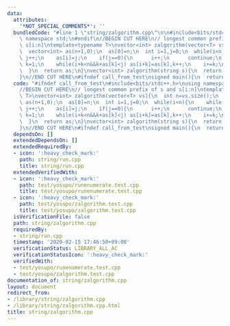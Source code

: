 ```yaml
---
data:
  attributes:
    '*NOT_SPECIAL_COMMENTS*': ''
  bundledCode: "#line 1 \"string/zalgorithm.cpp\"\n\n#include<bits/stdc++.h>\nusing\
    \ namespace std;\n#endif\n//BEGIN CUT HERE\n// longest common prefix of s and\
    \ s[i:n]\ntemplate<typename T>\nvector<int> zalgorithm(vector<T> vs){\n  int n=vs.size();\n\
    \  vector<int> as(n+1,0);\n  as[0]=n;\n  int i=1,j=0;\n  while(i<n){\n    while(i+j<n&&vs[j]==vs[i+j])\
    \ j++;\n    as[i]=j;\n    if(j==0){\n      i++;\n      continue;\n    }\n    int\
    \ k=1;\n    while(i+k<n&&k+as[k]<j) as[i+k]=as[k],k++;\n    i+=k;\n    j-=k;\n\
    \  }\n  return as;\n}\nvector<int> zalgorithm(string s){\n  return zalgorithm(vector<char>(s.begin(),s.end()));\n\
    }\n//END CUT HERE\n#ifndef call_from_test\nsigned main(){\n  return 0;\n}\n#endif\n"
  code: "#ifndef call_from_test\n#include<bits/stdc++.h>\nusing namespace std;\n#endif\n\
    //BEGIN CUT HERE\n// longest common prefix of s and s[i:n]\ntemplate<typename\
    \ T>\nvector<int> zalgorithm(vector<T> vs){\n  int n=vs.size();\n  vector<int>\
    \ as(n+1,0);\n  as[0]=n;\n  int i=1,j=0;\n  while(i<n){\n    while(i+j<n&&vs[j]==vs[i+j])\
    \ j++;\n    as[i]=j;\n    if(j==0){\n      i++;\n      continue;\n    }\n    int\
    \ k=1;\n    while(i+k<n&&k+as[k]<j) as[i+k]=as[k],k++;\n    i+=k;\n    j-=k;\n\
    \  }\n  return as;\n}\nvector<int> zalgorithm(string s){\n  return zalgorithm(vector<char>(s.begin(),s.end()));\n\
    }\n//END CUT HERE\n#ifndef call_from_test\nsigned main(){\n  return 0;\n}\n#endif\n"
  dependsOn: []
  extendedDependsOn: []
  extendedRequiredBy:
  - icon: ':heavy_check_mark:'
    path: string/run.cpp
    title: string/run.cpp
  extendedVerifiedWith:
  - icon: ':heavy_check_mark:'
    path: test/yosupo/runenumerate.test.cpp
    title: test/yosupo/runenumerate.test.cpp
  - icon: ':heavy_check_mark:'
    path: test/yosupo/zalgorithm.test.cpp
    title: test/yosupo/zalgorithm.test.cpp
  isVerificationFile: false
  path: string/zalgorithm.cpp
  requiredBy:
  - string/run.cpp
  timestamp: '2020-02-15 17:46:50+09:00'
  verificationStatus: LIBRARY_ALL_AC
  verificationStatusIcon: ':heavy_check_mark:'
  verifiedWith:
  - test/yosupo/runenumerate.test.cpp
  - test/yosupo/zalgorithm.test.cpp
documentation_of: string/zalgorithm.cpp
layout: document
redirect_from:
- /library/string/zalgorithm.cpp
- /library/string/zalgorithm.cpp.html
title: string/zalgorithm.cpp
---
```

